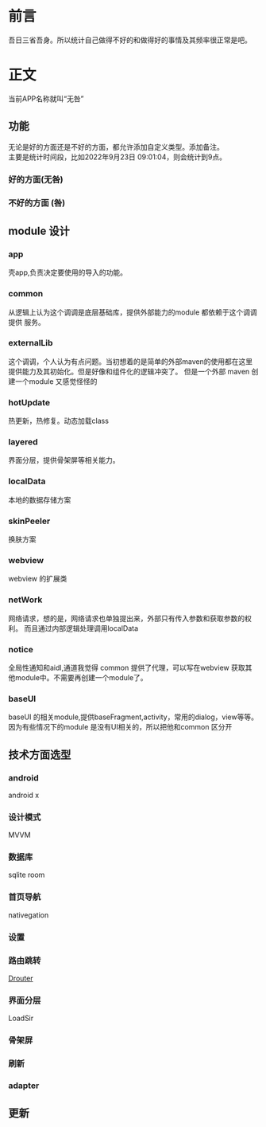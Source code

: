 # 前言
吾日三省吾身。所以统计自己做得不好的和做得好的事情及其频率很正常是吧。
# 正文
当前APP名称就叫“无咎”
## 功能
无论是好的方面还是不好的方面，都允许添加自定义类型。添加备注。<br>
主要是统计时间段，比如2022年9月23日 09:01:04，则会统计到9点。
### 好的方面(无咎)
### 不好的方面 (咎)

## module 设计
### app
壳app,负责决定要使用的导入的功能。
### common
从逻辑上认为这个调调是底层基础库，提供外部能力的module 都依赖于这个调调提供 服务。
### externalLib
这个调调，个人认为有点问题。当初想着的是简单的外部maven的使用都在这里提供能力及其初始化。但是好像和组件化的逻辑冲突了。
但是一个外部 maven 创建一个module 又感觉怪怪的
### hotUpdate
 热更新，热修复。动态加载class
### layered
界面分层，提供骨架屏等相关能力。
### localData
本地的数据存储方案
### skinPeeler
换肤方案
### webview
webview 的扩展类
### netWork
网络请求，想的是，网络请求也单独提出来，外部只有传入参数和获取参数的权利。
而且通过内部逻辑处理调用localData
### notice
全局性通知和aidl,通道我觉得 common 提供了代理，可以写在webview 获取其他module中。不需要再创建一个module了。
### baseUI
baseUI 的相关module,提供baseFragment,activity，常用的dialog，view等等。
因为有些情况下的module 是没有UI相关的，所以把他和common 区分开




## 技术方面选型
### android
android x
### 设计模式
 MVVM
### 数据库
sqlite room
### 首页导航
nativegation
### 设置

### 路由跳转
[Drouter](https://github.com/didi/DRouter)
### 界面分层
LoadSir
### 骨架屏
### 刷新
### adapter
###

## 更新
